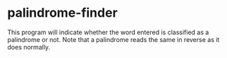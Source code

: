 # palindrome-finder
This program will indicate whether the word entered is classified as a palindrome or not. Note that a palindrome reads the same in reverse as it does normally.
